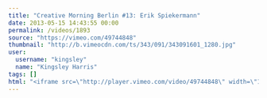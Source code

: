 ```yaml
---
title: "Creative Morning Berlin #13: Erik Spiekermann"
date: 2013-05-15 14:43:55 00:00
permalink: /videos/1893
source: "https://vimeo.com/49744848"
thumbnail: "http://b.vimeocdn.com/ts/343/091/343091601_1280.jpg"
user:
  username: "kingsley"
  name: "Kingsley Harris"
tags: []
html: "<iframe src=\"http://player.vimeo.com/video/49744848\" width=\"1280\" height=\"720\" frameborder=\"0\" webkitAllowFullScreen mozallowfullscreen allowFullScreen></iframe>"
---
```


